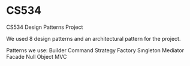 # CS534
CS534 Design Patterns Project

We used 8 design patterns and an architectural pattern for the project.

Patterns we use:
Builder
Command
Strategy
Factory
Sıngleton
Mediator
Facade
Null Object
MVC
